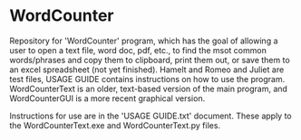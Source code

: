 # WordCounter

Repository for 'WordCounter' program, which has the goal of allowing a user to open a text file, word doc, pdf, etc., to find the msot common words/phrases and copy them to clipboard, print them out, or save them to an excel spreadsheet (not yet finished). Hamelt and Romeo and Juliet are test files, USAGE GUIDE contains instructions on how to use the program. WordCounterText is an older, text-based version of the main program, and WordCounterGUI is a more recent graphical version.

Instructions for use are in the 'USAGE GUIDE.txt' document. These apply to the WordCounterText.exe and WordCounterText.py files.
